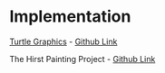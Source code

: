 # Implementation

[Turtle Graphics](Turtle%20Graphics%20and%20the%20GUI.md) - [Github Link](https://github.com/grandeurkoe/100-days-of-code-the-complete-python-pro-bootcamp/tree/6f32e61d6bcecc76acc7d4771290667bceec72a8/day-018-turtle-and-the-gui/turtle-graphics)


The Hirst Painting Project - [Github Link](https://github.com/grandeurkoe/python-gui-projects/tree/2530d47abb8b3c9a70cc25a8498e01293834e54f/the-hirst-painting-project)